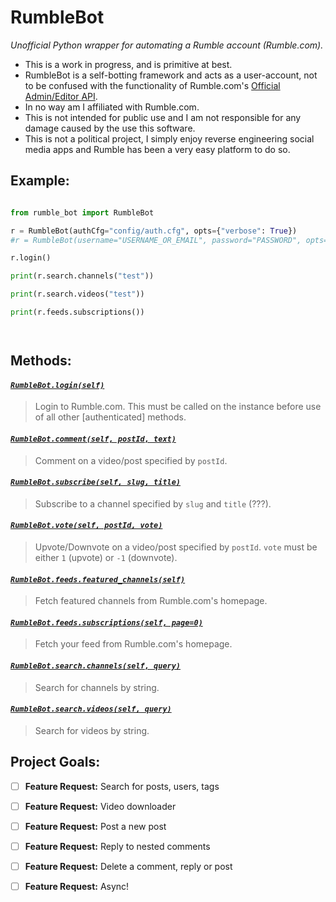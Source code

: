 
# RumbleBot
*Unofficial Python wrapper for automating a Rumble account (Rumble.com).*
* This is a work in progress, and is primitive at best.
* RumbleBot is a self-botting framework and acts as a user-account, not to be confused with the functionality of Rumble.com's [Official Admin/Editor API](https://help.rumble.com/).
* In no way am I affiliated with Rumble.com.
* This is not intended for public use and I am not responsible for any damage caused by the use this software.
* This is not a political project, I simply enjoy reverse engineering social media apps and Rumble has been a very easy platform to do so.

## Example: 
```py
from rumble_bot import RumbleBot

r = RumbleBot(authCfg="config/auth.cfg", opts={"verbose": True})
#r = RumbleBot(username="USERNAME_OR_EMAIL", password="PASSWORD", opts={"verbose": True})

r.login()

print(r.search.channels("test"))

print(r.search.videos("test"))

print(r.feeds.subscriptions())



```
            
## Methods:

#### *[`RumbleBot.login(self)`](#login)*
> Login to Rumble.com. This must be called on the instance before use of all other [authenticated] methods.
#### *[`RumbleBot.comment(self, postId, text)`](#comment)*
> Comment on a video/post specified by `postId`.
#### *[`RumbleBot.subscribe(self, slug, title)`](#subscribe)*
> Subscribe to a channel specified by `slug` and `title` (???).
#### *[`RumbleBot.vote(self, postId, vote)`](#vote)*
> Upvote/Downvote on a video/post specified by `postId`. `vote` must be either `1` (upvote) or `-1` (downvote).
#### *[`RumbleBot.feeds.featured_channels(self)`](#featured_channels)*
> Fetch featured channels from Rumble.com's homepage.
#### *[`RumbleBot.feeds.subscriptions(self, page=0)`](#subscriptions)*
> Fetch your feed from Rumble.com's homepage.
#### *[`RumbleBot.search.channels(self, query)`](#channels)*
> Search for channels by string.
#### *[`RumbleBot.search.videos(self, query)`](#videos)*
> Search for videos by string.
## Project Goals:

- [ ] **Feature Request:** Search for posts, users, tags
- [ ] **Feature Request:** Video downloader
- [ ] **Feature Request:** Post a new post
- [ ] **Feature Request:** Reply to nested comments
- [ ] **Feature Request:** Delete a comment, reply or post
- [ ] **Feature Request:** Async!